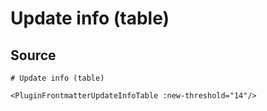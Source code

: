 # Update info (table)

<PluginFrontmatterUpdateInfoTable :new-threshold="14"/>


## Source

```
# Update info (table)

<PluginFrontmatterUpdateInfoTable :new-threshold="14"/>
```
